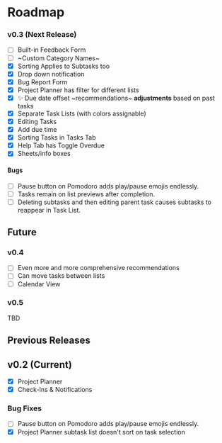 # Roadmap

### v0.3 (Next Release)
- [ ] Built-in Feedback Form
- [ ] ~Custom Category Names~ <!-- Strikethrough: we're not doing it anymoreeee -->
- [x] Sorting Applies to Subtasks too
- [x] Drop down notification
- [x] Bug Report Form
- [x] Project Planner has filter for different lists
- [x] ✨ Due date offset ~recommendations~ __adjustments__ based on past tasks
- [x] Separate Task Lists (with colors assignable)
- [x] Editing Tasks
- [x] Add due time
- [x] Sorting Tasks in Tasks Tab
- [x] Help Tab has Toggle Overdue
- [x] Sheets/info boxes

#### Bugs
- [ ] Pause button on Pomodoro adds play/pause emojis endlessly.
- [ ] Tasks remain on list previews after completion.
- [ ] Deleting subtasks and then editing parent task causes subtasks to reappear in Task List.

## Future

### v0.4
- [ ] Even more and more comprehensive recommendations
- [ ] Can move tasks between lists
- [ ] Calendar View

### v0.5
TBD

## Previous Releases

## v0.2 (Current)
- [x] Project Planner
- [x] Check-Ins & Notifications

### Bug Fixes
- [ ] Pause button on Pomodoro adds play/pause emojis endlessly.
- [x] Project Planner subtask list doesn't sort on task selection